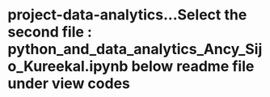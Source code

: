# project-data-analytics...Select the second file : python_and_data_analytics_Ancy_Sijo_Kureekal.ipynb below readme file under view codes 
